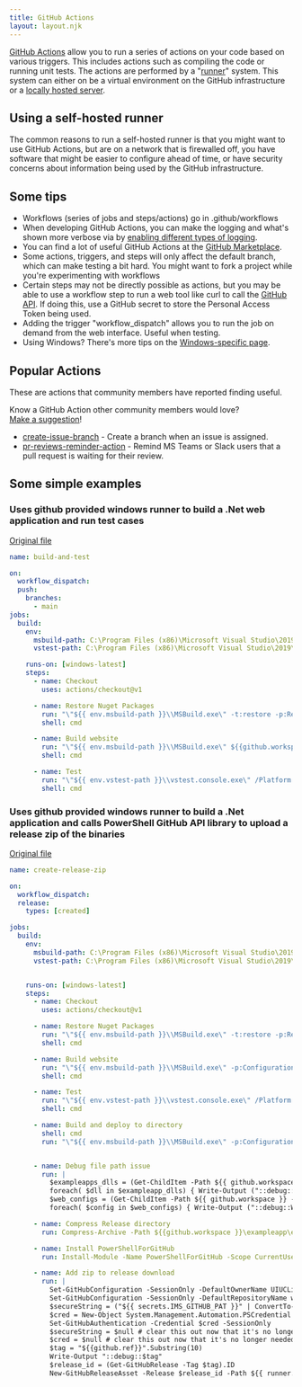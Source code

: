 ```yaml
---
title: GitHub Actions
layout: layout.njk
---
```


<p><a href="https://docs.github.com/en/actions">GitHub Actions</a> allow you to run a series of actions on your code based on various triggers. This includes actions such as compiling the code or running unit tests. The actions are performed by a "<a href="https://github.com/actions/runner">runner</a>" system. This system can either on be a virtual environment on the GitHub infrastructure or a <a href="https://docs.github.com/en/actions/hosting-your-own-runners/about-self-hosted-runners">locally hosted server</a>.</p>

## Using a self-hosted runner

The common reasons to run a self-hosted runner is that you might want to use GitHub Actions, but are on a network that is firewalled off, you have software that might be easier to configure ahead of time, or have security concerns about information being used by the GitHub infrastructure.

## Some tips

+ Workflows (series of jobs and steps/actions) go in .github/workflows
+ When developing GitHub Actions, you can make the logging and what's shown more verbose via by [enabling different types of logging][15].
+ You can find a lot of useful GitHub Actions at the [GitHub Marketplace][16].
+ Some actions, triggers, and steps will only affect the default branch, which can make testing a bit hard. You might want to fork a project while you're experimenting with workflows
+ Certain steps may not be directly possible as actions, but you may be able to  use a workflow step to run a web tool like curl to call the [GitHub API][18]. If doing this, use a GitHub secret to store the Personal Access Token being used.
+ Adding the trigger "workflow_dispatch" allows you to run the job on demand from the web interface. Useful when testing.
+ Using Windows?  There's more tips on the [Windows-specific page](/github-actions/windows/).

[15]: https://docs.github.com/en/actions/managing-workflow-runs/enabling-debug-logging
[16]: https://github.com/marketplace?category=&query=&type=actions&verification=
[18]: https://docs.github.com/en/rest

## Popular Actions

These are actions that community members have reported finding useful.

Know a GitHub Action other community members would love?  
[Make a suggestion][27]!

[27]: https://github.com/uillinois-community/uillinois-community.github.io/issues/new

+ [create-issue-branch][31] - Create a branch when an issue is assigned.
+ [pr-reviews-reminder-action][32] - Remind MS Teams or Slack users that a pull
  request is waiting for their review.

[31]:  https://github.com/marketplace/actions/create-issue-branch
[32]: https://github.com/DavideViolante/pr-reviews-reminder-action


## Some simple examples

### Uses github provided windows runner to build a .Net web application and run test cases

<a href="/examples/build-and-test.yml">Original file</a>

```yaml
name: build-and-test

on:
  workflow_dispatch:
  push:
    branches:
      - main
jobs:
  build:
    env:
      msbuild-path: C:\Program Files (x86)\Microsoft Visual Studio\2019\Enterprise\MSBuild\Current\Bin
      vstest-path: C:\Program Files (x86)\Microsoft Visual Studio\2019\Enterprise\Common7\IDE\Extensions\TestPlatform

    runs-on: [windows-latest]
    steps:
      - name: Checkout
        uses: actions/checkout@v1

      - name: Restore Nuget Packages
        run: "\"${{ env.msbuild-path }}\\MSBuild.exe\" -t:restore -p:RestorePackagesConfig=true ${{github.workspace }}\\exampleapp\\exampleapp.sln"
        shell: cmd

      - name: Build website
        run: "\"${{ env.msbuild-path }}\\MSBuild.exe\" ${{github.workspace }}\\exampleapp\\exampleapp.sln"
        shell: cmd

      - name: Test
        run: "\"${{ env.vstest-path }}\\vstest.console.exe\" /Platform:x64 ${{github.workspace }}\\exampleapp\\exampleappTests\\bin\\Debug\\exampleappTests.dll"
        shell: cmd
```


### Uses github provided windows runner to build a .Net application and calls PowerShell GitHub API library to upload a release zip of the binaries

<a href="/examples/create-release-zip.yml">Original file</a>


```yaml
name: create-release-zip

on:
  workflow_dispatch:
  release:
    types: [created]

jobs:
  build:
    env:
      msbuild-path: C:\Program Files (x86)\Microsoft Visual Studio\2019\Enterprise\MSBuild\Current\Bin
      vstest-path: C:\Program Files (x86)\Microsoft Visual Studio\2019\Enterprise\Common7\IDE\Extensions\TestPlatform


    runs-on: [windows-latest]
    steps:
      - name: Checkout
        uses: actions/checkout@v1

      - name: Restore Nuget Packages
        run: "\"${{ env.msbuild-path }}\\MSBuild.exe\" -t:restore -p:RestorePackagesConfig=true -p:Configuration=Release ${{github.workspace }}\\exampleapp\\exampleapp.sln"
        shell: cmd

      - name: Build website
        run: "\"${{ env.msbuild-path }}\\MSBuild.exe\" -p:Configuration=Release ${{github.workspace }}\\exampleapp\\exampleapp.sln"
        shell: cmd

      - name: Test
        run: "\"${{ env.vstest-path }}\\vstest.console.exe\" /Platform:x64 ${{github.workspace }}\\exampleapp\\exampleappTests\\bin\\Release\\exampleappTests.dll"
        shell: cmd

      - name: Build and deploy to directory
        shell: cmd
        run: "\"${{ env.msbuild-path }}\\MSBuild.exe\" -p:Configuration=Release -p:PublishProfile=PubForZip -p:DeployOnBuild=true ${{github.workspace }}\\exampleapp\\exampleapp\\exampleapp.csproj"


      - name: Debug file path issue
        run: |
          $exampleapps_dlls = (Get-ChildItem -Path ${{ github.workspace }} -Recurse -force -ErrorAction SilentlyContinue -Include 'exampleapp.dll' )
          foreach( $dll in $exampleapp_dlls) { Write-Output ("::debug::DLL found at" + $dll.FullName) }
          $web_configs = (Get-ChildItem -Path ${{ github.workspace }} -Recurse -force -ErrorAction SilentlyContinue -Include 'web.config' )
          foreach( $config in $web_configs) { Write-Output ("::debug::Web config found at " + $config.FullName) }

      - name: Compress Release directory
        run: Compress-Archive -Path ${{github.workspace }}\exampleapp\exampleapp\bin\app.publish\* -DestinationPath ${{ runner.temp }}\exampleapp.zip

      - name: Install PowerShellForGitHub
        run: Install-Module -Name PowerShellForGitHub -Scope CurrentUser  -Repository PSGallery -Force

      - name: Add zip to release download
        run: |
          Set-GitHubConfiguration -SessionOnly -DefaultOwnerName UIUCLibrary
          Set-GitHubConfiguration -SessionOnly -DefaultRepositoryName winshib-exampleapp
          $secureString = ("${{ secrets.IMS_GITHUB_PAT }}" | ConvertTo-SecureString -AsPlainText -Force)
          $cred = New-Object System.Management.Automation.PSCredential "username is ignored", $secureString
          Set-GitHubAuthentication -Credential $cred -SessionOnly
          $secureString = $null # clear this out now that it's no longer needed
          $cred = $null # clear this out now that it's no longer needed
          $tag = "${{github.ref}}".Substring(10)
          Write-Output "::debug::$tag"
          $release_id = (Get-GitHubRelease -Tag $tag).ID
          New-GitHubReleaseAsset -Release $release_id -Path ${{ runner.temp }}\exampleapp.zip
```
